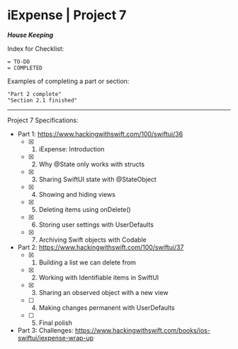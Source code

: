 #  iExpense | Project 7

***House Keeping***

Index for Checklist:

    = TO-DO
    = COMPLETED

Examples of completing a part or section:

    "Part 2 complete"
    "Section 2.1 finished"

______
Project 7 Specifications:

- Part 1: https://www.hackingwithswift.com/100/swiftui/36
    - [x] 1. iExpense: Introduction
    - [x] 2. Why @State only works with structs
    - [x] 3. Sharing SwiftUI state with @StateObject
    - [x] 4. Showing and hiding views
    - [x] 5. Deleting items using onDelete()
    - [x] 6. Storing user settings with UserDefaults
    - [x] 7. Archiving Swift objects with Codable

- Part 2: https://www.hackingwithswift.com/100/swiftui/37
    - [x] 1. Building a list we can delete from
    - [x] 2. Working with Identifiable items in SwiftUI
    - [x] 3. Sharing an observed object with a new view
    - [ ] 4. Making changes permanent with UserDefaults
    - [ ] 5. Final polish

- Part 3: Challenges: https://www.hackingwithswift.com/books/ios-swiftui/iexpense-wrap-up

